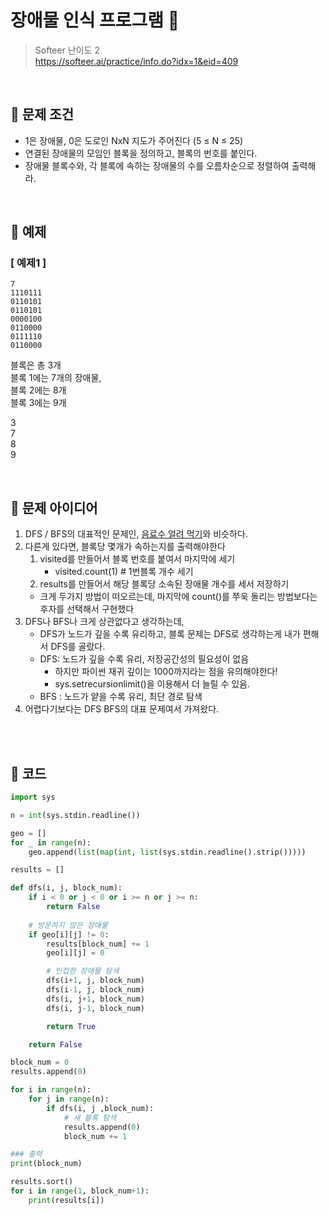 # 장애물 인식 프로그램 🚧

> Softeer 난이도 2 <br>
> https://softeer.ai/practice/info.do?idx=1&eid=409

<br>

## 🚧 문제 조건
- 1은 장애물, 0은 도로인 NxN 지도가 주어진다 (5 ≤ N ≤ 25)
- 연결된 장애물의 모임인 블록을 정의하고, 블록의 번호를 붙인다.
- 장애물 블록수와, 각 블록에 속하는 장애물의 수를 오름차순으로 정렬하여 출력해라.

<br>

## 🚧 예제

### [ 예제1 ]
```
7
1110111
0110101
0110101
0000100
0110000
0111110
0110000
```

블록은 총 3개 <br>
블록 1에는 7개의 장애물, <br>
블록 2에는 8개 <br>
블록 3에는 9개 <br>

3 <br>
7 <br>
8 <br>
9 <br>


<br>

## 🚧 문제 아이디어
1. DFS / BFS의 대표적인 문제인, [음료수 얼려 먹기](https://github.com/mangdo/TIL/blob/main/Algorithm/DFS.md#q1-%EC%9D%8C%EB%A3%8C%EC%88%98-%EC%96%BC%EB%A0%A4-%EB%A8%B9%EA%B8%B0)와 비슷하다.
2. 다른게 있다면, 블록당 몇개가 속하는지를 출력해야한다
    1) visited를 만들어서 블록 번호를 붙여서 마지막에 세기
        - visited.count(1) # 1번블록 개수 세기
    2) results를 만들어서 해당 블록당 소속된 장애물 개수를 세서 저장하기
    + 크게 두가지 방법이 떠오르는데, 마지막에 count()를 쭈욱 돌리는 방법보다는 후자를 선택해서 구현했다
3. DFS나 BFS나 크게 상관없다고 생각하는데, 
    + DFS가 노드가 깊을 수록 유리하고, 블록 문제는 DFS로 생각하는게 내가 편해서 DFS를 골랐다.
    + DFS: 노드가 깊을 수록 유리, 저장공간성의 필요성이 없음
        + 하지만 파이썬 재귀 깊이는 1000까지라는 점을 유의해야한다!
        + sys.setrecursionlimit()을 이용해서 더 늘릴 수 있음.
    + BFS : 노드가 얕을 수록 유리, 최단 경로 탐색
4. 어렵다기보다는 DFS BFS의 대표 문제여서 가져왔다.

<br>
<br>

## 🚧 코드

```python
import sys

n = int(sys.stdin.readline())

geo = []
for _ in range(n):
    geo.append(list(map(int, list(sys.stdin.readline().strip()))))

results = []

def dfs(i, j, block_num):
    if i < 0 or j < 0 or i >= n or j >= n:
        return False
    
    # 방문하지 않은 장애물
    if geo[i][j] != 0:
        results[block_num] += 1
        geo[i][j] = 0

        # 인접한 장애물 탐색
        dfs(i+1, j, block_num)
        dfs(i-1, j, block_num)
        dfs(i, j+1, block_num)
        dfs(i, j-1, block_num)

        return True

    return False

block_num = 0
results.append(0)

for i in range(n):
    for j in range(n):
        if dfs(i, j ,block_num):
            # 새 블록 탐색
            results.append(0)
            block_num += 1

### 출력
print(block_num)

results.sort()
for i in range(1, block_num+1):
    print(results[i])

```